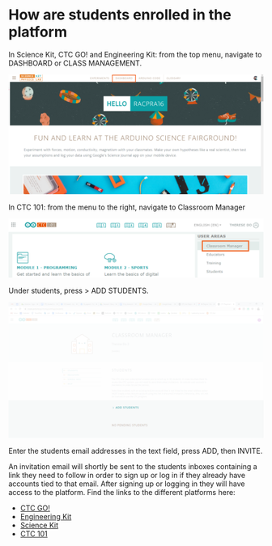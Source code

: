 # How are students enrolled in the platform

In Science Kit, CTC GO! and Engineering Kit: from the top menu, navigate to DASHBOARD or CLASS MANAGEMENT.

![dashboard 1](/assets/img/Howarestudentsenrolledintheplatform/1.png)

In CTC 101: from the menu to the right, navigate to Classroom Manager

![dashboard 2](/assets/img/Howarestudentsenrolledintheplatform/2.png)

Under students, press > ADD STUDENTS.

![dashboard 3](/assets/img/Howarestudentsenrolledintheplatform/3.png)

Enter the students email addresses in the text field, press ADD, then INVITE.

An invitation email will shortly be sent to the students inboxes containing a link they need to follow in order to sign up or log in if they already have accounts tied to that email. After signing up or logging in they will have access to the platform. Find the links to the different platforms here:

* [CTC GO!](https://ctc-go.arduino.cc/)
* [Engineering Kit](https://create.arduino.cc/edu/courses/course/)
* [Science Kit](https://physics-lab.arduino.cc/)
* [CTC 101](https://create.arduino.cc/ctc/101/)

